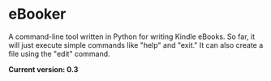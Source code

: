 # eBooker
A command-line tool written in Python for writing Kindle eBooks. So far, it will just execute simple commands like "help" and "exit." It can also create a file using the "edit" command.

**Current version: 0.3**